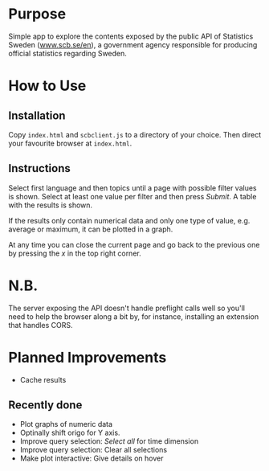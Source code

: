 # Purpose
Simple app to explore the contents exposed by the public API of Statistics Sweden (www.scb.se/en), a government agency responsible for producing official statistics regarding Sweden.
# How to Use
## Installation
Copy `index.html` and `scbclient.js` to a directory of your choice. Then direct your favourite browser at `index.html`.
## Instructions
Select first language and then topics until a page with possible filter values is shown. Select at least one value per filter and then press *Submit*. A table with the results is shown.

If the results only contain numerical data and only one type of value, e.g. average or maximum, it can be plotted in a graph.

At any time you can close the current page and go back to the previous one by pressing the *x* in the top right corner.
# N.B.
The server exposing the API doesn't handle preflight calls well so you'll need to help the browser along a bit by, for instance, installing an extension that handles CORS.
# Planned Improvements
* Cache results

## Recently done
* Plot graphs of numeric data
* Optinally shift origo for Y axis.
* Improve query selection: *Select all* for time dimension
* Improve query selection: Clear all selections
* Make plot interactive: Give details on hover
